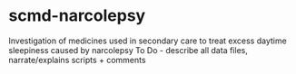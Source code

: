 # scmd-narcolepsy
Investigation of medicines used in secondary care to treat excess daytime sleepiness caused by narcolepsy
To Do - describe all data files, narrate/explains scripts + comments 
